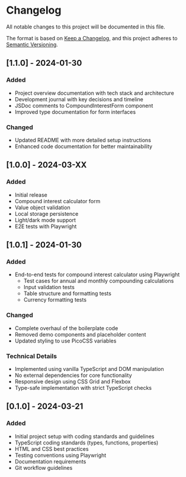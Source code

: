 # Changelog

All notable changes to this project will be documented in this file.

The format is based on [Keep a Changelog](https://keepachangelog.com/en/1.0.0/),
and this project adheres to [Semantic Versioning](https://semver.org/spec/v2.0.0.html).

## [1.1.0] - 2024-01-30

### Added
- Project overview documentation with tech stack and architecture
- Development journal with key decisions and timeline
- JSDoc comments to CompoundInterestForm component
- Improved type documentation for form interfaces

### Changed
- Updated README with more detailed setup instructions
- Enhanced code documentation for better maintainability

## [1.0.0] - 2024-03-XX

### Added
- Initial release
- Compound interest calculator form
- Value object validation
- Local storage persistence
- Light/dark mode support
- E2E tests with Playwright

## [1.0.1] - 2024-01-30

### Added
- End-to-end tests for compound interest calculator using Playwright
  - Test cases for annual and monthly compounding calculations
  - Input validation tests
  - Table structure and formatting tests
  - Currency formatting tests

### Changed
- Complete overhaul of the boilerplate code
- Removed demo components and placeholder content
- Updated styling to use PicoCSS variables

### Technical Details
- Implemented using vanilla TypeScript and DOM manipulation
- No external dependencies for core functionality
- Responsive design using CSS Grid and Flexbox
- Type-safe implementation with strict TypeScript checks

## [0.1.0] - 2024-03-21

### Added
- Initial project setup with coding standards and guidelines
- TypeScript coding standards (types, functions, properties)
- HTML and CSS best practices
- Testing conventions using Playwright
- Documentation requirements
- Git workflow guidelines 
